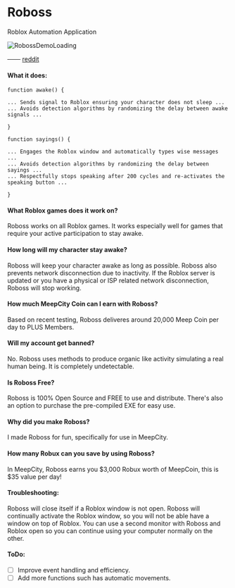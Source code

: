 # Roboss
Roblox Automation Application

![RobossDemoLoading](RobossDemo.gif)

─── [reddit](https://redd.it/86d0t4)

#### What it does:


    function awake() {
    
    ... Sends signal to Roblox ensuring your character does not sleep ... 
    ... Avoids detection algorithms by randomizing the delay between awake signals ...
    
    } 

    function sayings() {
    
    ... Engages the Roblox window and automatically types wise messages ...
    ... Avoids detection algorithms by randomizing the delay between sayings ... 
    ... Respectfully stops speaking after 200 cycles and re-activates the speaking button ... 
    
    }

#### What Roblox games does it work on?
Roboss works on all Roblox games. It works especially well for games that require your active participation to stay awake.  

#### How long will my character stay awake?
Roboss will keep your character awake as long as possible. Roboss also prevents network disconnection due to inactivity. If the Roblox server is updated or you have a physical or ISP related network disconnection, Roboss will stop working.  

#### How much MeepCity Coin can I earn with Roboss?
Based on recent testing, Roboss deliveres around 20,000 Meep Coin per day to PLUS Members.  

#### Will my account get banned?
No. Roboss uses methods to produce organic like activity simulating a real human being. It is completely undetectable.

#### Is Roboss Free?
Roboss is 100% Open Source and FREE to use and distribute. There's also an option to purchase the pre-compiled EXE for easy use.   

#### Why did you make Roboss?
I made Roboss for fun, specifically for use in MeepCity.  

#### How many Robux can you save by using Roboss?
In MeepCity, Roboss earns you $3,000 Robux worth of MeepCoin, this is $35 value per day!  

#### Troubleshooting:
Roboss will close itself if a Roblox window is not open.
Roboss will continually activate the Roblox window, so you will not be able have a window on top of Roblox.
You can use a second monitor with Roboss and Roblox open so you can continue using your computer normally on the other. 

#### ToDo:
- [ ] Improve event handling and efficiency. 
- [ ] Add more functions such has automatic movements.  
